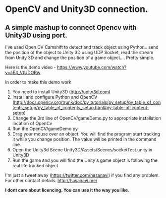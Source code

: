 # OpenCV and Unity3D connection.
## A simple mashup to connect Opencv with Unity3D using port.

I've used Open CV Camshift to detect and track object using Python.. send the position of the object to Unity 3D using UDP Socket, read the stream from Unity 3D and change the position of a game object.... Pretty simple.

Here is the demo video - https://www.youtube.com/watch?v=aE4_VtUDORw

In order to make this demo work

1. You need to install Unity3D (http://unity3d.com)
2. Install and configure Python and OpenCV (http://docs.opencv.org/trunk/doc/py_tutorials/py_setup/py_table_of_contents_setup/py_table_of_contents_setup.html#py-table-of-content-setup)
3. Change the 3rd line of OpenCV/gameDemo.py to appropriate installation location of OpenCv
4. Run the OpenCV/gameDemo.py
5. Drag your mouse over an object. You will find the program start tracking it while you change position. The value will be printed in the command line.
6. Open the Unity3d Scene Unity3D/Assets/Scenes/socketTest.unity in Unity3D
7. Run the game and you will find the Unity's game object is following the real life tracked object


I'm just a tweet away (https://twitter.com/hasanavi) if you find any problem. For other contact details. http://hasanavi.me/

**I dont care about licencing. You can use it the way you like.**
